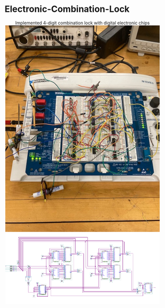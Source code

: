# Electronic-Combination-Lock
<p align = "center">
Implemented 4-digit combination lock with digital electronic chips <br />
<img width = "500" src = "CircuitLock.jpg">
 <img width = "500" src = "LOCK_1.PNG">
</p>
 
